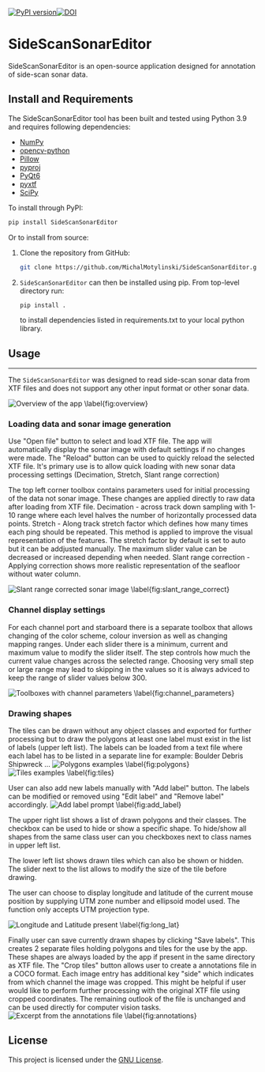 [![PyPI version](https://badge.fury.io/py/SideScanSonarEditor.svg)](https://badge.fury.io/py/SideScanSonarEditor)[![DOI](https://zenodo.org/badge/612189759.svg)](https://doi.org/10.5281/zenodo.14928907)

# SideScanSonarEditor
SideScanSonarEditor is an open-source application designed for annotation of side-scan sonar data.

## Install and Requirements
The SideScanSonarEditor tool has been built and tested using Python 3.9 and requires following dependencies:
- [NumPy](https://numpy.org/)
- [opencv-python](https://opencv.org/)
- [Pillow](https://pillow.readthedocs.io/)
- [pyproj](https://pyproj4.github.io/pyproj)
- [PyQt6](https://www.riverbankcomputing.com/)
- [pyxtf](https://github.com/oysstu/pyxtf)
- [SciPy](https://scipy.org/)

To install through PyPI: 
```python 
pip install SideScanSonarEditor
```

Or to install from source:
1. Clone the repository from GitHub:

    ```bash
    git clone https://github.com/MichalMotylinski/SideScanSonarEditor.git
    ```

2. `SideScanSonarEditor` can then be installed using pip.
    From top-level directory run:

    ```python
    pip install .
    ```

    to install dependencies listed in requirements.txt to your local python library.



## Usage
-------------
The `SideScanSonarEditor` was designed to read side-scan sonar data from XTF files and does not support any other input format or other sonar data.

![Overview of the app \label{fig:overview}](figures/overview.png)

### Loading data and sonar image generation
Use "Open file" button to select and load XTF file. The app will automatically display the sonar image with default settings if no changes were made.
The "Reload" button can be used to quickly reload the selected XTF file. It's primary use is to allow quick loading with new sonar data processing settings (Decimation, Stretch, Slant range correction)

The top left corner toolbox contains parameters used for initial processing of the data not sonar image. These changes are applied directly to raw data after loading from XTF file.
Decimation - across track down sampling with 1-10 range where each level halves the number of horizontally processed data points.
Stretch - Along track stretch factor which defines how many times each ping should be repeated. This method is applied to improve the visual representation of the features. The stretch factor by default is set to auto but it can be addjusted manually. The maximum slider value can be decreased or increased depending when needed.
Slant range correction - Applying correction shows more realistic representation of the seafloor without water column.

![Slant range corrected sonar image \label{fig:slant_range_correct}](figures/slant_range_correct.png)

### Channel display settings
For each channel port and starboard there is a separate toolbox that allows changing of the color scheme, colour inversion as well as changing mapping ranges. Under each slider there is a minimum, current and maximum value to modify the slider itself. The step controls how much the current value changes across the selected range. Choosing very small step or large range may lead to skipping in the values so it is always adviced to keep the range of slider values below 300.

![Toolboxes with channel parameters \label{fig:channel_parameters}](figures/channel_parameters.png)

### Drawing shapes
The tiles can be drawn without any object classes and exported for further processing but to draw the polygons at least one label must exist in the list of labels (upper left list). The labels can be loaded from a text file where each label has to be listed in a separate line for example:
Boulder
Debris
Shipwreck
...
![Polygons examples \label{fig:polygons}](figures/polygons.png)
![Tiles examples \label{fig:tiles}](figures/tiles.png)

User can also add new labels manually with "Add label" button.
The labels can be modified or removed using "Edit label" and "Remove label" accordingly.
![Add label prompt \label{fig:add_label}](figures/add_label.png)

The upper right list shows a list of drawn polygons and their classes. The checkbox can be used to hide or show a specific shape.
To hide/show all shapes from the same class user can you checkboxes next to class names in upper left list.

The lower left list shows drawn tiles which can also be shown or hidden. The slider next to the list allows to modify the size of the tile before drawing.

The user can choose to display longitude and latitude of the current mouse position by supplying UTM zone number and ellipsoid model used. The function only accepts UTM projection type.

![Longitude and Latitude present \label{fig:long_lat}](figures/long_lat.png)


Finally user can save currently drawn shapes by clicking "Save labels". This creates 2 separate files holding polygons and tiles for the use by the app. These shapes are always loaded by the app if present in the same directory as XTF file. 
The "Crop tiles" button allows user to create a annotations file in a COCO format. Each image entry has additional key "side" which indicates from which channel the image was cropped. This might be helpful if user would like to perform further processing with the original XTF file using cropped coordinates. The remaining outlook of the file is unchanged and can be used directly for computer vision tasks.
![Excerpt from the annotations file \label{fig:annotations}](figures/annotations.png)

License
-------
This project is licensed under the [GNU License](./LICENSE).
